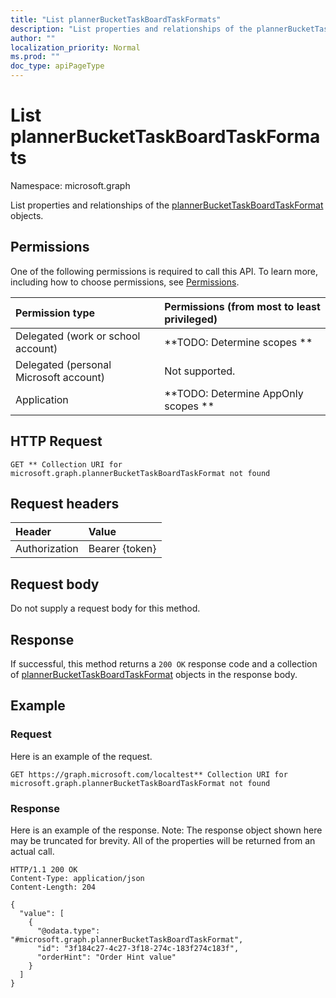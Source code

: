 ```yaml
---
title: "List plannerBucketTaskBoardTaskFormats"
description: "List properties and relationships of the plannerBucketTaskBoardTaskFormat objects."
author: ""
localization_priority: Normal
ms.prod: ""
doc_type: apiPageType
---
```


# List plannerBucketTaskBoardTaskFormats

Namespace: microsoft.graph

List properties and relationships of the [plannerBucketTaskBoardTaskFormat](../resources/plannerbuckettaskboardtaskformat.md) objects.

## Permissions
One of the following permissions is required to call this API. To learn more, including how to choose permissions, see [Permissions](/concepts/permissions-reference.md).

|Permission type|Permissions (from most to least privileged)|
|:---|:---|
|Delegated (work or school account)|**TODO: Determine scopes **|
|Delegated (personal Microsoft account)|Not supported.|
|Application|**TODO: Determine AppOnly scopes **|

## HTTP Request
<!-- {
  "blockType": "ignored"
}
-->
``` http
GET ** Collection URI for microsoft.graph.plannerBucketTaskBoardTaskFormat not found
```

## Request headers
|Header|Value|
|:---|:---|
|Authorization|Bearer {token}|

## Request body
Do not supply a request body for this method.

## Response
If successful, this method returns a `200 OK` response code and a collection of [plannerBucketTaskBoardTaskFormat](../resources/plannerbuckettaskboardtaskformat.md) objects in the response body.

## Example

### Request
Here is an example of the request.
<!-- {
  "blockType": "request",
  "name": "get_plannerbuckettaskboardtaskformat"
}
-->
``` http
GET https://graph.microsoft.com/localtest** Collection URI for microsoft.graph.plannerBucketTaskBoardTaskFormat not found
```

### Response
Here is an example of the response. Note: The response object shown here may be truncated for brevity. All of the properties will be returned from an actual call.
<!-- {
  "blockType": "response",
  "truncated": true,
  "@odata.type": "collection(microsoft.graph.plannerbuckettaskboardtaskformat)"
}
-->
``` http
HTTP/1.1 200 OK
Content-Type: application/json
Content-Length: 204

{
  "value": [
    {
      "@odata.type": "#microsoft.graph.plannerBucketTaskBoardTaskFormat",
      "id": "3f184c27-4c27-3f18-274c-183f274c183f",
      "orderHint": "Order Hint value"
    }
  ]
}
```

